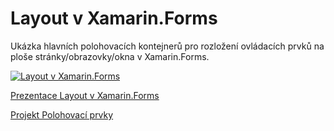 # Layout v Xamarin.Forms

Ukázka hlavních polohovacích kontejnerů pro rozložení ovládacích prvků na ploše stránky/obrazovky/okna v Xamarin.Forms.

[![Layout v Xamarin.Forms](https://img.youtube.com/vi/VvrViTDniKw/0.jpg)](https://www.youtube.com/watch?v=VvrViTDniKw)

[Prezentace Layout v Xamarin.Forms](https://github.com/PetrVobornik/prednasky/blob/master/Xamarin.Forms/02-Layout/polohovaci-prvky.ppsx?raw=true)

[Projekt Polohovací prvky](https://github.com/PetrVobornik/prednasky/tree/master/Xamarin.Forms/02-Layout/PolohovaciPrvky)

